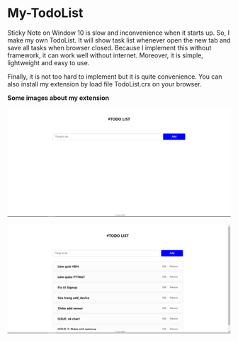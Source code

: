 # My-TodoList
Sticky Note on Window 10 is slow and  inconvenience when it starts up. So, I make my own TodoList.
It will show task list whenever open the new tab and save all tasks when browser closed. Because I implement this without framework, it can work well without internet. Moreover, it is simple, lightweight and easy to use. 

Finally, it is not too hard to implement but it is quite convenience. You can also install my extension by load file TodoList.crx on your browser.

<strong>Some images about my extension</strong>

![UI when init](https://github.com/thuutri/My-TodoList/blob/master/images/init.PNG)

![UI when add some tasks](https://github.com/thuutri/My-TodoList/blob/master/images/tasks.PNG)

